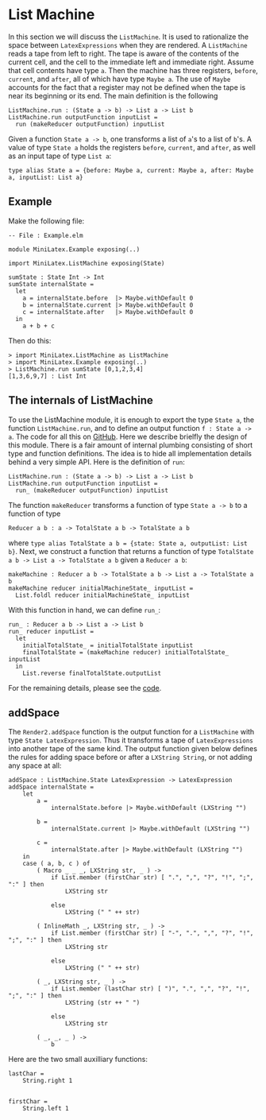 # List Machine

In this section we will discuss the `ListMachine`.
It is used to rationalize the space between
`LatexExpressions` when they are rendered.
A `ListMachine` reads a tape from left to right.
The tape is aware of the contents of the current
cell, and the cell to the immediate left and immediate
right. Assume that cell contents have type `a`.
Then the machine has three registers, `before`, `current`,
and `after`, all of which have type `Maybe a`. The use of `Maybe`
accounts for the fact that a register may not be defined
when the tape is near its beginning or its end. The main definition
is the following

```
ListMachine.run : (State a -> b) -> List a -> List b
ListMachine.run outputFunction inputList =
  run (makeReducer outputFunction) inputList
```

Given a function `State a -> b`, one transforms
a list of `a`'s to a list of `b`'s. A value
of type `State a` holds the registers `before`, `current`,
and `after`, as well as an input tape of type `List a`:

```
type alias State a = {before: Maybe a, current: Maybe a, after: Maybe a, inputList: List a}
```

## Example

Make the following file:

```
-- File : Example.elm

module MiniLatex.Example exposing(..)

import MiniLatex.ListMachine exposing(State)

sumState : State Int -> Int
sumState internalState =
  let
    a = internalState.before  |> Maybe.withDefault 0
    b = internalState.current |> Maybe.withDefault 0
    c = internalState.after   |> Maybe.withDefault 0
  in
    a + b + c
```

Then do this:

```
> import MiniLatex.ListMachine as ListMachine
> import MiniLatex.Example exposing(..)
> ListMachine.run sumState [0,1,2,3,4]
[1,3,6,9,7] : List Int
```

## The internals of ListMachine

To use the ListMachine module, it is enough to export the type
`State a`, the function `ListMachine.run`, and to define an
output function `f : State a -> a`. The code for
all this on [GitHub](https://github.com/jxxcarlson/meenylatex/blob/master/src/MiniLatex/ListMachine.elm).
Here we describe brielfly the design of this module.
There is a fair amount of internal plumbing consisting
of short type and function definitions. The idea is
to hide all implementation details behind a very simple API.
Here is the definition of `run`:

```
ListMachine.run : (State a -> b) -> List a -> List b
ListMachine.run outputFunction inputList =
  run_ (makeReducer outputFunction) inputList
```

The function `makeReducer` transforms a function of
type `State a -> b` to a function of type

```
Reducer a b : a -> TotalState a b -> TotalState a b
```

where `type alias TotalState a b = {state: State a, outputList: List b}`.
Next, we construct a function that returns
a function of type `TotalState a b -> List a -> TotalState a b`
given a `Reducer a b`:

```
makeMachine : Reducer a b -> TotalState a b -> List a -> TotalState a b
makeMachine reducer initialMachineState_ inputList =
  List.foldl reducer initialMachineState_ inputList
```

With this function in hand, we can define `run_`:

```
run_ : Reducer a b -> List a -> List b
run_ reducer inputList =
  let
    initialTotalState_ = initialTotalState inputList
    finalTotalState = (makeMachine reducer) initialTotalState_ inputList
  in
    List.reverse finalTotalState.outputList
```

For the remaining details, please see the
[code](https://github.com/jxxcarlson/meenylatex/blob/master/src/MiniLatex/ListMachine.elm).

## addSpace

The `Render2.addSpace` function is the output function for
a `ListMachine` with type `State LatexExpression`. Thus
it transforms a tape of `LatexExpressions` into another
tape of the same kind. The output function given below
defines the rules for adding space before or after
a `LXString String`, or not adding any space at all:

```
addSpace : ListMachine.State LatexExpression -> LatexExpression
addSpace internalState =
    let
        a =
            internalState.before |> Maybe.withDefault (LXString "")

        b =
            internalState.current |> Maybe.withDefault (LXString "")

        c =
            internalState.after |> Maybe.withDefault (LXString "")
    in
    case ( a, b, c ) of
        ( Macro _ _ _, LXString str, _ ) ->
            if List.member (firstChar str) [ ".", ",", "?", "!", ";", ":" ] then
                LXString str

            else
                LXString (" " ++ str)

        ( InlineMath _, LXString str, _ ) ->
            if List.member (firstChar str) [ "-", ".", ",", "?", "!", ";", ":" ] then
                LXString str

            else
                LXString (" " ++ str)

        ( _, LXString str, _ ) ->
            if List.member (lastChar str) [ ")", ".", ",", "?", "!", ";", ":" ] then
                LXString (str ++ " ")

            else
                LXString str

        ( _, _, _ ) ->
            b
```

Here are the two small auxilliary functions:

```
lastChar =
    String.right 1


firstChar =
    String.left 1
```
